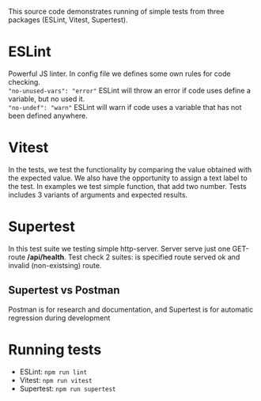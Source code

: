 This source code demonstrates running of simple tests from three packages (ESLint, Vitest, Supertest).

# ESLint
Powerful JS linter. In config file we defines some own rules for code checking.  
`"no-unused-vars": "error"` ESLint will throw an error if code uses define a variable, but no used it.  
`"no-undef": "warn"` ESLint will warn if code uses a variable that has not been defined anywhere.

# Vitest
In the tests, we test the functionality by comparing the value obtained with the expected value.
We also have the opportunity to assign a text label to the test.
In examples we test simple function, that add two number.
Tests includes 3 variants of arguments and expected results.

# Supertest
In this test suite we testing simple http-server.
Server serve just one GET-route **/api/health**.
Test check 2 suites: is specified route served ok and invalid (non-existsing) route.
## Supertest vs Postman
Postman is for research and documentation, and Supertest is for automatic regression during development

# Running tests
* ESLint: `npm run lint`
* Vitest: `npm run vitest`
* Supertest: `npm run supertest`


